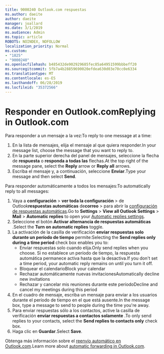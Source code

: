 ```yaml
---
title: 9000240 Outlook.com respuestas
ms.author: daeite
author: daeite
manager: joallard
ms.date: 3/1/2019
ms.audience: Admin
ms.topic: article
ROBOTS: NOINDEX, NOFOLLOW
localization_priority: Normal
ms.custom:
- "1825"
- "9000240"
ms.openlocfilehash: b485432de902929685fec85a64951599bbbeff20
ms.sourcegitcommit: 5fb7a4b28859690020efdea630d03e70cc0e6334
ms.translationtype: MT
ms.contentlocale: es-ES
ms.lasthandoff: 06/28/2019
ms.locfileid: "35372566"
---
```

# <a name="replying-in-outlookcom"></a><span data-ttu-id="96d73-102">Responder en Outlook.com</span><span class="sxs-lookup"><span data-stu-id="96d73-102">Replying in Outlook.com</span></span>

<span data-ttu-id="96d73-103">Para responder a un mensaje a la vez:</span><span class="sxs-lookup"><span data-stu-id="96d73-103">To reply to one message at a time:</span></span>

1. <span data-ttu-id="96d73-104">En la lista de mensajes, elija el mensaje al que quiera responder.</span><span class="sxs-lookup"><span data-stu-id="96d73-104">In your message list, choose the message that you want to reply to.</span></span>
2. <span data-ttu-id="96d73-105">En la parte superior derecha del panel de mensajes, seleccione la flecha de **respuesta** o **responda a todas las** flechas.</span><span class="sxs-lookup"><span data-stu-id="96d73-105">At the top right of the message pane, select the **Reply** arrow or **Reply all** arrows.</span></span>
3. <span data-ttu-id="96d73-106">Escriba el mensaje y, a continuación, seleccione **Enviar**.</span><span class="sxs-lookup"><span data-stu-id="96d73-106">Type your message and then select **Send**.</span></span>

<span data-ttu-id="96d73-107">Para responder automáticamente a todos los mensajes:</span><span class="sxs-lookup"><span data-stu-id="96d73-107">To automatically reply to all messages:</span></span>

1. <span data-ttu-id="96d73-108">Vaya a **configuración** > **ver toda la configuración** > de Outlook**respuestas automáticas** de**correo** > para abrir la [configuración de respuestas automáticas](https://outlook.live.com/mail/options/mail/automaticReplies).</span><span class="sxs-lookup"><span data-stu-id="96d73-108">Go to **Settings** > **View all Outlook Settings** > **Mail** > **Automatic replies** to open your [Automatic replies settings](https://outlook.live.com/mail/options/mail/automaticReplies).</span></span>
2. <span data-ttu-id="96d73-109">Seleccione el botón **Activar alternancia de respuestas automáticas** .</span><span class="sxs-lookup"><span data-stu-id="96d73-109">Select the **Turn on automatic replies** toggle.</span></span>
3. <span data-ttu-id="96d73-110">La activación de la casilla de verificación **enviar respuestas solo durante un período de tiempo** permite:</span><span class="sxs-lookup"><span data-stu-id="96d73-110">Selecting the **Send replies only during a time period** check box enables you to:</span></span>
    - <span data-ttu-id="96d73-111">Enviar respuestas solo cuando elija.</span><span class="sxs-lookup"><span data-stu-id="96d73-111">Only send replies when you choose.</span></span> <span data-ttu-id="96d73-112">Si no establece un período de tiempo, la respuesta automática permanece activa hasta que la desactiva.</span><span class="sxs-lookup"><span data-stu-id="96d73-112">If you don't set a time period, your automatic reply remains on until you turn it off.</span></span>
    - <span data-ttu-id="96d73-113">Bloquear el calendario</span><span class="sxs-lookup"><span data-stu-id="96d73-113">Block your calendar</span></span>
    - <span data-ttu-id="96d73-114">Rechazar automáticamente nuevas invitaciones</span><span class="sxs-lookup"><span data-stu-id="96d73-114">Automatically decline new invitations</span></span>
    - <span data-ttu-id="96d73-115">Rechazar y cancelar mis reuniones durante este período</span><span class="sxs-lookup"><span data-stu-id="96d73-115">Decline and cancel my meetings during this period</span></span>
4. <span data-ttu-id="96d73-116">En el cuadro de mensaje, escriba un mensaje para enviar a los usuarios durante el período de tiempo en el que está ausente.</span><span class="sxs-lookup"><span data-stu-id="96d73-116">In the message box, type a message to send to people during the time you're away.</span></span>
5. <span data-ttu-id="96d73-117">Para enviar respuestas sólo a los contactos, active la casilla de verificación **enviar respuestas a contactos solamente** .</span><span class="sxs-lookup"><span data-stu-id="96d73-117">To only send replies to your contacts, select the **Send replies to contacts only** check box.</span></span>
6. <span data-ttu-id="96d73-118">Haga clic en **Guardar**.</span><span class="sxs-lookup"><span data-stu-id="96d73-118">Select **Save**.</span></span>

<span data-ttu-id="96d73-119">Obtenga más información sobre el [reenvío automático en Outlook.com](https://support.office.com/article/14614626-9855-48dc-a986-dec81d07b1a0).</span><span class="sxs-lookup"><span data-stu-id="96d73-119">Learn more about [automatic forwarding in Outlook.com](https://support.office.com/article/14614626-9855-48dc-a986-dec81d07b1a0).</span></span>